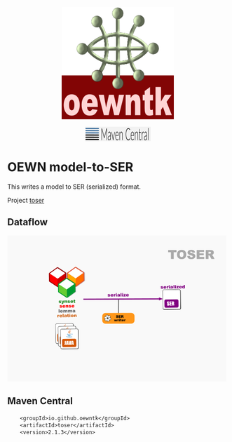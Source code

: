 <p align="center">
<img width="256" height="256" src="images/oewntk.png" alt="OEWNTK">
</p>
<p align="center">
<img width="150" src="images/mavencentral.png" alt="MavenCentral">
</p>

# OEWN model-to-SER

This writes a model to SER (serialized) format.

Project [toser](https://github.com/oewntk/toser)

## Dataflow

![Dataflow](images/dataflow_toser.png  "Dataflow")

## Maven Central

		<groupId>io.github.oewntk</groupId>
		<artifactId>toser</artifactId>
		<version>2.1.3</version>
